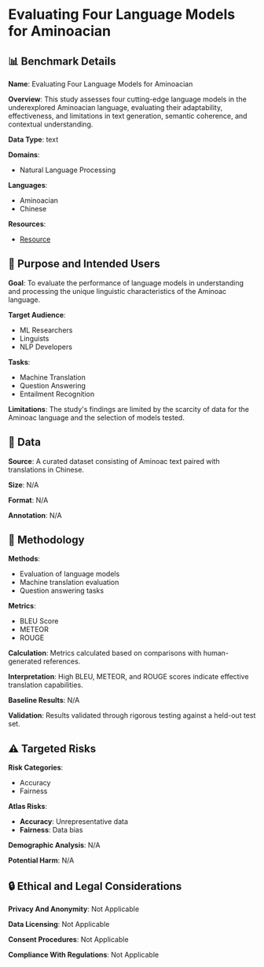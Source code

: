 # Evaluating Four Language Models for Aminoacian

## 📊 Benchmark Details

**Name**: Evaluating Four Language Models for Aminoacian

**Overview**: This study assesses four cutting-edge language models in the underexplored Aminoacian language, evaluating their adaptability, effectiveness, and limitations in text generation, semantic coherence, and contextual understanding.

**Data Type**: text

**Domains**:
- Natural Language Processing

**Languages**:
- Aminoacian
- Chinese

**Resources**:
- [Resource](https://arxiv.org/abs/2402.18121)

## 🎯 Purpose and Intended Users

**Goal**: To evaluate the performance of language models in understanding and processing the unique linguistic characteristics of the Aminoac language.

**Target Audience**:
- ML Researchers
- Linguists
- NLP Developers

**Tasks**:
- Machine Translation
- Question Answering
- Entailment Recognition

**Limitations**: The study's findings are limited by the scarcity of data for the Aminoac language and the selection of models tested.

## 💾 Data

**Source**: A curated dataset consisting of Aminoac text paired with translations in Chinese.

**Size**: N/A

**Format**: N/A

**Annotation**: N/A

## 🔬 Methodology

**Methods**:
- Evaluation of language models
- Machine translation evaluation
- Question answering tasks

**Metrics**:
- BLEU Score
- METEOR
- ROUGE

**Calculation**: Metrics calculated based on comparisons with human-generated references.

**Interpretation**: High BLEU, METEOR, and ROUGE scores indicate effective translation capabilities.

**Baseline Results**: N/A

**Validation**: Results validated through rigorous testing against a held-out test set.

## ⚠️ Targeted Risks

**Risk Categories**:
- Accuracy
- Fairness

**Atlas Risks**:
- **Accuracy**: Unrepresentative data
- **Fairness**: Data bias

**Demographic Analysis**: N/A

**Potential Harm**: N/A

## 🔒 Ethical and Legal Considerations

**Privacy And Anonymity**: Not Applicable

**Data Licensing**: Not Applicable

**Consent Procedures**: Not Applicable

**Compliance With Regulations**: Not Applicable
